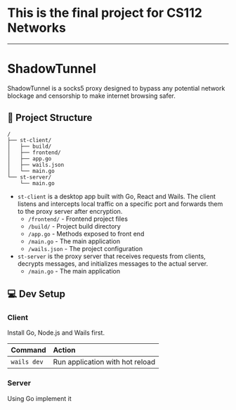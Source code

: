 # This is the final project for CS112 Networks
---

# ShadowTunnel
ShadowTunnel is a socks5 proxy designed to bypass any potential network blockage and censorship to make internet browsing safer.
## 🚚 Project Structure

```
/
├── st-client/
│   ├── build/
│   ├── frontend/
│   ├── app.go
│   ├── wails.json
│   └── main.go
└── st-server/
    └── main.go
```

- `st-client` is a desktop app built with Go, React and Wails. The client listens and intercepts local traffic on a specific port and forwards them to the proxy server after encryption.
    - `/frontend/` - Frontend project files
    - `/build/` - Project build directory
    - `/app.go` - Methods exposed to front end
    - `/main.go` - The main application
    - `/wails.json` - The project configuration
- `st-server` is the proxy server that receives requests from clients, decrypts messages, and initializes messages to the actual server.
    - `/main.go` - The main application

## 💻 Dev Setup

### Client

Install Go, Node.js and Wails first.

| Command        | Action                                         |
| :------------- | :--------------------------------------------- |
| `wails dev`    | Run application with hot reload                |

### Server

Using Go implement it
